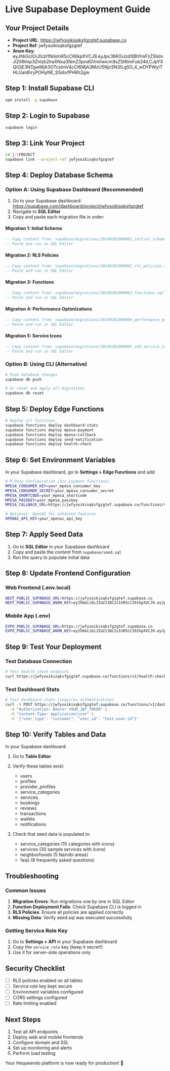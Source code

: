 # Live Supabase Deployment Guide

## Your Project Details
- **Project URL**: https://jwfysoikisqksfgzgtef.supabase.co
- **Project Ref**: jwfysoikisqksfgzgtef
- **Anon Key**: eyJhbGciOiJIUzI1NiIsInR5cCI6IkpXVCJ9.eyJpc3MiOiJzdXBhYmFzZSIsInJlZiI6Imp3Znlzb2lraXNxa3NmZ3pndGVmIiwicm9sZSI6ImFub24iLCJpYXQiOjE3NTgwMjA3OTcsImV4cCI6MjA3MzU5Njc5N30.g5O_4_wDYPWyITHLUaIdhryPOHyNE_SSdivfPH6h2gw

## Step 1: Install Supabase CLI

```bash
npm install -g supabase
```

## Step 2: Login to Supabase

```bash
supabase login
```

## Step 3: Link Your Project

```bash
cd j:\PROJECT
supabase link --project-ref jwfysoikisqksfgzgtef
```

## Step 4: Deploy Database Schema

### Option A: Using Supabase Dashboard (Recommended)

1. Go to your Supabase dashboard: https://supabase.com/dashboard/project/jwfysoikisqksfgzgtef
2. Navigate to **SQL Editor**
3. Copy and paste each migration file in order:

#### Migration 1: Initial Schema
```sql
-- Copy content from: supabase/migrations/20240101000001_initial_schema.sql
-- Paste and run in SQL Editor
```

#### Migration 2: RLS Policies
```sql
-- Copy content from: supabase/migrations/20240101000002_rls_policies.sql
-- Paste and run in SQL Editor
```

#### Migration 3: Functions
```sql
-- Copy content from: supabase/migrations/20240101000003_functions.sql
-- Paste and run in SQL Editor
```

#### Migration 4: Performance Optimizations
```sql
-- Copy content from: supabase/migrations/20240101000004_performance_optimizations.sql
-- Paste and run in SQL Editor
```

#### Migration 5: Service Icons
```sql
-- Copy content from: supabase/migrations/20240101000005_add_service_icons.sql
-- Paste and run in SQL Editor
```

### Option B: Using CLI (Alternative)

```bash
# Push database changes
supabase db push

# Or reset and apply all migrations
supabase db reset
```

## Step 5: Deploy Edge Functions

```bash
# Deploy all functions
supabase functions deploy dashboard-stats
supabase functions deploy mpesa-payment
supabase functions deploy mpesa-callback
supabase functions deploy send-notification
supabase functions deploy health-check
```

## Step 6: Set Environment Variables

In your Supabase dashboard, go to **Settings > Edge Functions** and add:

```bash
# M-Pesa Configuration (for payment functions)
MPESA_CONSUMER_KEY=your_mpesa_consumer_key
MPESA_CONSUMER_SECRET=your_mpesa_consumer_secret
MPESA_SHORTCODE=your_mpesa_shortcode
MPESA_PASSKEY=your_mpesa_passkey
MPESA_CALLBACK_URL=https://jwfysoikisqksfgzgtef.supabase.co/functions/v1/mpesa-callback

# Optional: OpenAI for enhanced features
OPENAI_API_KEY=your_openai_api_key
```

## Step 7: Apply Seed Data

1. Go to **SQL Editor** in your Supabase dashboard
2. Copy and paste the content from `supabase/seed.sql`
3. Run the query to populate initial data

## Step 8: Update Frontend Configuration

### Web Frontend (.env.local)
```bash
NEXT_PUBLIC_SUPABASE_URL=https://jwfysoikisqksfgzgtef.supabase.co
NEXT_PUBLIC_SUPABASE_ANON_KEY=eyJhbGciOiJIUzI1NiIsInR5cCI6IkpXVCJ9.eyJpc3MiOiJzdXBhYmFzZSIsInJlZiI6Imp3Znlzb2lraXNxa3NmZ3pndGVmIiwicm9sZSI6ImFub24iLCJpYXQiOjE3NTgwMjA3OTcsImV4cCI6MjA3MzU5Njc5N30.g5O_4_wDYPWyITHLUaIdhryPOHyNE_SSdivfPH6h2gw
```

### Mobile App (.env)
```bash
EXPO_PUBLIC_SUPABASE_URL=https://jwfysoikisqksfgzgtef.supabase.co
EXPO_PUBLIC_SUPABASE_ANON_KEY=eyJhbGciOiJIUzI1NiIsInR5cCI6IkpXVCJ9.eyJpc3MiOiJzdXBhYmFzZSIsInJlZiI6Imp3Znlzb2lraXNxa3NmZ3pndGVmIiwicm9sZSI6ImFub24iLCJpYXQiOjE3NTgwMjA3OTcsImV4cCI6MjA3MzU5Njc5N30.g5O_4_wDYPWyITHLUaIdhryPOHyNE_SSdivfPH6h2gw
```

## Step 9: Test Your Deployment

### Test Database Connection
```bash
# Test health check endpoint
curl https://jwfysoikisqksfgzgtef.supabase.co/functions/v1/health-check
```

### Test Dashboard Stats
```bash
# Test dashboard stats (requires authentication)
curl -X POST https://jwfysoikisqksfgzgtef.supabase.co/functions/v1/dashboard-stats \
  -H "Authorization: Bearer YOUR_JWT_TOKEN" \
  -H "Content-Type: application/json" \
  -d '{"user_type": "customer", "user_id": "test-user-id"}'
```

## Step 10: Verify Tables and Data

In your Supabase dashboard:

1. Go to **Table Editor**
2. Verify these tables exist:
   - users
   - profiles
   - provider_profiles
   - service_categories
   - services
   - bookings
   - reviews
   - transactions
   - wallets
   - notifications

3. Check that seed data is populated in:
   - service_categories (15 categories with icons)
   - services (30 sample services with icons)
   - neighborhoods (5 Nairobi areas)
   - faqs (8 frequently asked questions)

## Troubleshooting

### Common Issues

1. **Migration Errors**: Run migrations one by one in SQL Editor
2. **Function Deployment Fails**: Check Supabase CLI is logged in
3. **RLS Policies**: Ensure all policies are applied correctly
4. **Missing Data**: Verify seed.sql was executed successfully

### Getting Service Role Key

1. Go to **Settings > API** in your Supabase dashboard
2. Copy the `service_role` key (keep it secret!)
3. Use it for server-side operations only

## Security Checklist

- [ ] RLS policies enabled on all tables
- [ ] Service role key kept secure
- [ ] Environment variables configured
- [ ] CORS settings configured
- [ ] Rate limiting enabled

## Next Steps

1. Test all API endpoints
2. Deploy web and mobile frontends
3. Configure domain and SSL
4. Set up monitoring and alerts
5. Perform load testing

Your Hequeendo platform is now ready for production! 🚀
